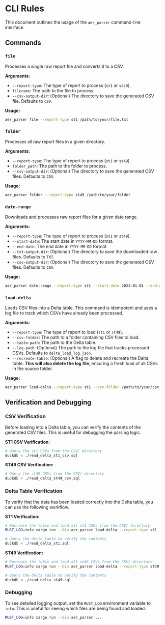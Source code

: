 # CLI Rules

This document outlines the usage of the `aer_parser` command-line interface.

## Commands

### `file`

Processes a single raw report file and converts it to a CSV.

**Arguments:**
-   `--report-type`: The type of report to process (`st1` or `st49`).
-   `filename`: The path to the file to process.
-   `--csv-output-dir`: (Optional) The directory to save the generated CSV file. Defaults to `CSV`.

**Usage:**
```bash
aer_parser file --report-type st1 /path/to/your/file.txt
```

### `folder`

Processes all raw report files in a given directory.

**Arguments:**
-   `--report-type`: The type of report to process (`st1` or `st49`).
-   `folder_path`: The path to the folder to process.
-   `--csv-output-dir`: (Optional) The directory to save the generated CSV files. Defaults to `CSV`.

**Usage:**
```bash
aer_parser folder --report-type st49 /path/to/your/folder
```

### `date-range`

Downloads and processes raw report files for a given date range.

**Arguments:**
-   `--report-type`: The type of report to process (`st1` or `st49`).
-   `--start-date`: The start date in `YYYY-MM-DD` format.
-   `--end-date`: The end date in `YYYY-MM-DD` format.
-   `--txt-output-dir`: (Optional) The directory to save the downloaded raw files. Defaults to `TXT`.
-   `--csv-output-dir`: (Optional) The directory to save the generated CSV files. Defaults to `CSV`.

**Usage:**
```bash
aer_parser date-range --report-type st1 --start-date 2024-01-01 --end-date 2024-01-31
```

### `load-delta`

Loads CSV files into a Delta table. This command is idempotent and uses a log file to track which CSVs have already been processed.

**Arguments:**
-   `--report-type`: The type of report to load (`st1` or `st49`).
-   `--csv-folder`: The path to a folder containing CSV files to load.
-   `--table-path`: The path to the Delta table.
-   `--log-path`: (Optional) The path to the log file that tracks processed CSVs. Defaults to `delta_load_log.json`.
-   `--recreate-table`: (Optional) A flag to delete and recreate the Delta table. **This will also delete the log file**, ensuring a fresh load of all CSVs in the source folder.

**Usage:**
```bash
aer_parser load-delta --report-type st1 --csv-folder /path/to/your/csv_folder --table-path /path/to/your/delta_table
```

## Verification and Debugging

### CSV Verification

Before loading into a Delta table, you can verify the contents of the generated CSV files. This is useful for debugging the parsing logic.

**ST1 CSV Verification:**
```bash
# Query the st1 CSVs from the CSV/ directory
duckdb < ./read_delta_st1_csv.sql
```

**ST49 CSV Verification:**
```bash
# Query the st49 CSVs from the CSV/ directory
duckdb < ./read_delta_st49_csv.sql
```

### Delta Table Verification

To verify that the data has been loaded correctly into the Delta table, you can use the following workflow.

**ST1 Verification:**
```bash
# Recreate the table and load all st1 CSVs from the CSV/ directory
RUST_LOG=info cargo run --bin aer_parser load-delta --report-type st1 --csv-folder CSV --table-path st1 --recreate-table

# Query the delta table to verify the contents
duckdb < ./read_delta_st1.sql
```

**ST49 Verification:**
```bash
# Recreate the table and load all st49 CSVs from the CSV/ directory
RUST_LOG=info cargo run --bin aer_parser load-delta --report-type st49 --csv-folder CSV --table-path st49 --recreate-table

# Query the delta table to verify the contents
duckdb < ./read_delta_st49.sql
```

### Debugging

To see detailed logging output, set the `RUST_LOG` environment variable to `info`. This is useful for seeing which files are being found and loaded.

```bash
RUST_LOG=info cargo run --bin aer_parser ...
